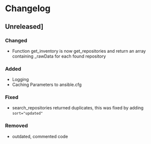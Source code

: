 # Changelog

## Unreleased]

### Changed

- Function get_inventory is now get_repositories and return an array containing _rawData for each found repository

### Added

- Logging
- Caching Parameters to ansible.cfg

### Fixed

- search_repositories returned duplicates, this was fixed by adding `sort="updated"`

### Removed

- outdated, commented code
